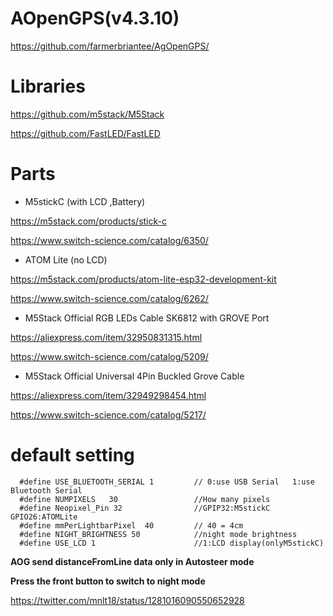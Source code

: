 # AOpenGPS(v4.3.10)
https://github.com/farmerbriantee/AgOpenGPS/

# Libraries

https://github.com/m5stack/M5Stack

https://github.com/FastLED/FastLED

# Parts

- M5stickC (with LCD ,Battery)

https://m5stack.com/products/stick-c

https://www.switch-science.com/catalog/6350/

- ATOM Lite (no LCD)

https://m5stack.com/products/atom-lite-esp32-development-kit

https://www.switch-science.com/catalog/6262/

- M5Stack Official RGB LEDs Cable SK6812 with GROVE Port 

https://aliexpress.com/item/32950831315.html

https://www.switch-science.com/catalog/5209/


- M5Stack Official Universal 4Pin Buckled Grove Cable 

https://aliexpress.com/item/32949298454.html

https://www.switch-science.com/catalog/5217/

# default setting
```
  #define USE_BLUETOOTH_SERIAL 1         // 0:use USB Serial   1:use Bluetooth Serial
  #define NUMPIXELS   30                 //How many pixels
  #define Neopixel_Pin 32                //GPIP32:M5stickC  GPIO26:ATOMLite
  #define mmPerLightbarPixel  40         // 40 = 4cm
  #define NIGHT_BRIGHTNESS 50            //night mode brightness
  #define USE_LCD 1                      //1:LCD display(onlyM5stickC)
```

**AOG send distanceFromLine data only in Autosteer mode**

**Press the front button to switch to night mode**

https://twitter.com/mnlt18/status/1281016090550652928
